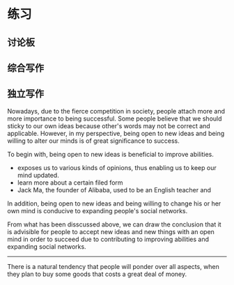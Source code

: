 # 练习

## 讨论板

## 综合写作

## 独立写作

Nowadays, due to the fierce competition in society, people attach more and more importance to being successful. Some people believe that we should sticky to our own ideas because other's words may not be correct and applicable. However, in my perspective, being open to new ideas and being willing to alter our minds is of great significance to success.

To begin with, being open to new ideas is beneficial to improve abilities.

- exposes us to various kinds of opinions, thus enabling us to keep our mind updated.
- learn more about a certain filed form
- Jack Ma, the founder of Alibaba, used to be an English teacher and

In addition, being open to new ideas and being willing to change his or her own mind is conducive to expanding people's social networks.

From what has been disscussed above, we can draw the conclusion that it is advisible for people to accept new ideas and new things with an open mind in order to succeed due to contributing to improving abilities and expanding social networks.

---

There is a natural tendency that people will ponder over all aspects, when they plan to buy some goods that costs a great deal of money.
